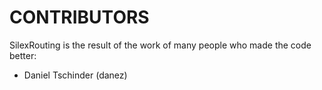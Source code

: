 CONTRIBUTORS
============

SilexRouting is the result of the work of many people who made the code better:

 - Daniel Tschinder (danez)
